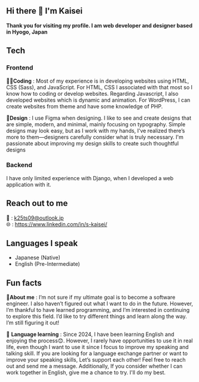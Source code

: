 ## Hi there 👋 I'm Kaisei
**Thank you for visiting my profile. I am web developer and designer based in Hyogo, Japan**

## Tech
### Frontend
**👨‍💻Coding** : Most of my experience is in developing websites using HTML, CSS (Sass), and JavaScript. For HTML, CSS I associated with that most so I know how to coding or develop websites. Regarding Javascript, I also developed websites which is dynamic and animation. For WordPress, I can create websites from theme and have some knowledge of PHP.  

**🎨Design** : I use Figma when designing. I like to see and create designs that are simple, modern, and minimal, mainly focusing on typography. Simple designs may look easy, but as I work with my hands, I’ve realized there’s more to them—designers carefully consider what is truly necessary. I'm passionate about improving my design skills to create such thoughtful designs

### Backend
I have only limited experience with Django, when I developed a web application with it.

## Reach out to me
📩 : k25ts09@outlook.jp  
🌐 : https://www.linkedin.com/in/s-kaisei/


## Languages I speak
- Japanese (Native)  
- English (Pre-Intermediate) 
  


## Fun facts
🙋**About me** : I’m not sure if my ultimate goal is to become a software engineer. I also haven’t figured out what I want to do in the future. However, I’m thankful to have learned programming, and I’m interested in continuing to explore this field. I’d like to try different things and learn along the way. I’m still figuring it out!  


🌱 **Language learning** : Since 2024, I have been learning English and enjoying the process😊. However, I rarely have opportunities to use it in real life, even though I want to use it since I focus to improve my speaking and talking skill. If you are looking for a language exchange partner or want to improve your speaking skills, Let’s support each other! Feel free to reach out and send me a message. Additionally, If you consider whether I can work together in English, give me a chance to try. I'll do my best.

<!--
**k-datacloud/k-datacloud** is a ✨ _special_ ✨ repository because its `README.md` (this file) appears on your GitHub profile.

Here are some ideas to get you started:

- 🔭 I’m currently working on ...
- 🌱 I’m currently learning ...
- 👯 I’m looking to collaborate on ...
- 🤔 I’m looking for help with ...
- 💬 Ask me about ...
- 📫 How to reach me: ...
- 😄 Pronouns: ...
- ⚡ Fun fact: ...
-->
